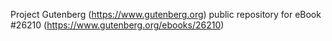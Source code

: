 Project Gutenberg (https://www.gutenberg.org) public repository for eBook #26210 (https://www.gutenberg.org/ebooks/26210)
